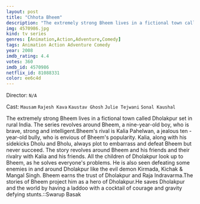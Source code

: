 ```yaml
---
layout: post
title: "Chhota Bheem"
description: "The extremely strong Bheem lives in a fictional town called Dholakpur set in rural India. The series revolves around Bheem, a nine-year-old boy, who is brave, strong and intelligent.Bheem's rival is Kalia Pahelwan, a jealous ten -year-old bully, who is envious of Bheem's popularity. Kalia, along with his sidekicks Dholu and Bholu, always plot to embarrass and defeat Bheem but never succeed. The story revolves around Bheem .."
img: 4570986.jpg
kind: tv series
genres: [Animation,Action,Adventure,Comedy]
tags: Animation Action Adventure Comedy 
year: 2008
imdb_rating: 4.4
votes: 360
imdb_id: 4570986
netflix_id: 81088331
color: ee6c4d
---
```

Director: `N/A`  

Cast: `Mausam` `Rajesh Kava` `Kaustav Ghosh` `Julie Tejwani` `Sonal Kaushal` 

The extremely strong Bheem lives in a fictional town called Dholakpur set in rural India. The series revolves around Bheem, a nine-year-old boy, who is brave, strong and intelligent.Bheem's rival is Kalia Pahelwan, a jealous ten -year-old bully, who is envious of Bheem's popularity. Kalia, along with his sidekicks Dholu and Bholu, always plot to embarrass and defeat Bheem but never succeed. The story revolves around Bheem and his friends and their rivalry with Kalia and his friends. All the children of Dholakpur look up to Bheem, as he solves everyone's problems. He is also seen defeating some enemies in and around Dholakpur like the evil demon Kirmada, Kichak & Mangal Singh. Bheem earns the trust of Dholakpur and Raja Indravarma.The stories of Bheem project him as a hero of Dholakpur.He saves Dholakpur and the world by having a laddoo with a cocktail of courage and gravity defying stunts.::Swarup Basak